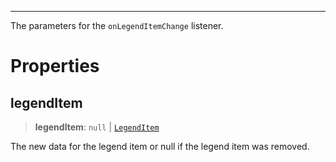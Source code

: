 ***

The parameters for the `onLegendItemChange` listener.

# Properties

## legendItem

> **legendItem**: `null` | [`LegendItem`](LegendItem.md)

The new data for the legend item or null if the legend item was removed.
